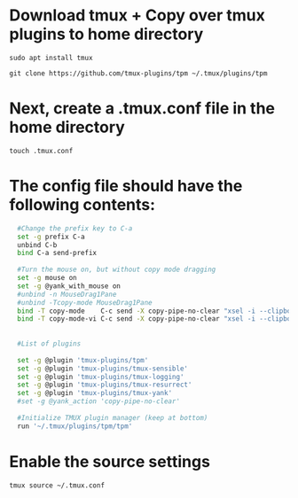# Download tmux + Copy over tmux plugins to home directory

`sudo apt install tmux`

`git clone https://github.com/tmux-plugins/tpm ~/.tmux/plugins/tpm`

# Next, create a .tmux.conf file in the home directory

`touch .tmux.conf`

# The config file should have the following contents:
```bash
  #Change the prefix key to C-a
  set -g prefix C-a
  unbind C-b
  bind C-a send-prefix
  
  #Turn the mouse on, but without copy mode dragging
  set -g mouse on
  set -g @yank_with_mouse on
  #unbind -n MouseDrag1Pane
  #unbind -Tcopy-mode MouseDrag1Pane
  bind -T copy-mode    C-c send -X copy-pipe-no-clear "xsel -i --clipboard"
  bind -T copy-mode-vi C-c send -X copy-pipe-no-clear "xsel -i --clipboard"
  
  
  #List of plugins
  
  set -g @plugin 'tmux-plugins/tpm'
  set -g @plugin 'tmux-plugins/tmux-sensible'
  set -g @plugin 'tmux-plugins/tmux-logging'
  set -g @plugin 'tmux-plugins/tmux-resurrect'
  set -g @plugin 'tmux-plugins/tmux-yank'
  #set -g @yank_action 'copy-pipe-no-clear'
  
  #Initialize TMUX plugin manager (keep at bottom)
  run '~/.tmux/plugins/tpm/tpm'
```

# Enable the source settings
`tmux source ~/.tmux.conf`
